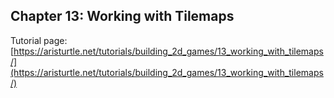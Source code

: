 ## Chapter 13: Working with Tilemaps

Tutorial page: [https://aristurtle.net/tutorials/building_2d_games/13_working_with_tilemaps/](https://aristurtle.net/tutorials/building_2d_games/13_working_with_tilemaps/)
